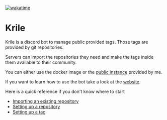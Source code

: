 [![wakatime](https://wakatime.com/badge/user/59659c8f-065c-4750-9d78-132c2e51f4bf/project/84590aa1-1fc9-4672-bfbf-7fc9e2174572.svg)](https://wakatime.com/badge/user/59659c8f-065c-4750-9d78-132c2e51f4bf/project/84590aa1-1fc9-4672-bfbf-7fc9e2174572)

# Krile

Krile is a discord bot to manage public provided tags.
Those tags are provided by git repositories.

Servers can import the repositories they need and make the tags inside them available to their community.

You can either use the docker image or the [public instance](https://discord.com/oauth2/authorize?client_id=1126568385732419615&scope=bot&permissions=274877959168) provided by me.

If you want to learn how to use the bot take a look at the [website](https://krile.chojo.dev/).

Here is a quick reference if you don't know where to start

- [Importing an existing repository](https://krile.chojo.dev/repositories/add/)
- [Setting up a repository](https://krile.chojo.dev/repositories/create/)
- [Setting up a tag](https://krile.chojo.dev/tags/)
